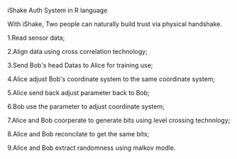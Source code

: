 iShake Auth System in R language

With iShake, Two people can naturally build trust via physical handshake.

1.Read sensor data;

2.Align data using cross correlation technology;

3.Send Bob's head Datas to Alice for training use;

4.Alice adjust Bob's coordinate system to the same coordinate system;

5.Alice send back adjust parameter back to Bob;

6.Bob use the parameter to adjust coordinate system;

7.Alice and Bob coorperate to generate bits using level crossing technnlogy;

8.Alice and Bob reconcilate to get the same bits;

9.Alice and Bob extract randomness using malkov modle.
